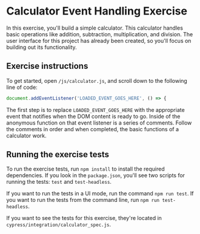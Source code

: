 # Calculator Event Handling Exercise

In this exercise, you'll build a simple calculator. This calculator handles basic operations like addition, subtraction, multiplication, and division. The user interface for this project has already been created, so you'll focus on building out its functionality.

## Exercise instructions

To get started, open `/js/calculator.js`, and scroll down to the following line of code:

```js
document.addEventListener('LOADED_EVENT_GOES_HERE', () => {
```

The first step is to replace `LOADED_EVENT_GOES_HERE` with the appropriate event that notifies when the DOM content is ready to go. Inside of the anonymous function on that event listener is a series of comments. Follow the comments in order and when completed, the basic functions of a calculator work.

## Running the exercise tests

To run the exercise tests, run `npm install` to install the required dependencies. If you look in the `package.json`, you'll see two scripts for running the tests: `test` and `test-headless`.

If you want to run the tests in a UI mode, run the command `npm run test`. If you want to run the tests from the command line, run `npm run test-headless`.

If you want to see the tests for this exercise, they're located in `cypress/integration/calculator_spec.js`.
